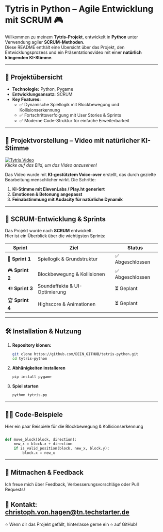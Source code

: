 # Tytris in Python – Agile Entwicklung mit SCRUM 🎮  

Willkommen zu meinem **Tytris-Projekt**, entwickelt in **Python** unter Verwendung agiler **SCRUM-Methoden**.  
Diese README enthält eine Übersicht über das Projekt, den Entwicklungsprozess und ein Präsentationsvideo mit einer **natürlich klingenden KI-Stimme**.  

---

## 🚀 Projektübersicht  

- **Technologie:** Python, Pygame  
- **Entwicklungsansatz:** SCRUM  
- **Key Features:**  
  - ✅ Dynamische Spiellogik mit Blockbewegung und Kollisionserkennung  
  - ✅ Fortschrittsverfolgung mit User Stories & Sprints  
  - ✅ Moderne Code-Struktur für einfache Erweiterbarkeit  

---

## 🎥 Projektvorstellung – Video mit natürlicher KI-Stimme  

[![Tytris Video](https://img.youtube.com/vi/DEIN_VIDEO_ID/maxresdefault.jpg)](https://www.youtube.com/watch?v=bRrIhgn52m0&list=PLLBWNs6n7YMVd2GIxqYhRJsbqeirdVxtd)  
*Klicke auf das Bild, um das Video anzusehen!*  

Das Video wurde mit **KI-gestütztem Voice-over** erstellt, das durch gezielte Bearbeitung menschlicher wirkt. Die Schritte:  

1. **KI-Stimme mit ElevenLabs / Play.ht generiert**  
2. **Emotionen & Betonung angepasst**  
3. **Feinabstimmung mit Audacity für natürliche Dynamik**  

---

## 📌 SCRUM-Entwicklung & Sprints  

Das Projekt wurde nach **SCRUM** entwickelt.  
Hier ist ein Überblick über die wichtigsten Sprints:  

| Sprint | Ziel | Status |
|--------|------|--------|
| 🚀 **Sprint 1** | Spiellogik & Grundstruktur | ✅ Abgeschlossen |
| 🎮 **Sprint 2** | Blockbewegung & Kollisionen | ✅ Abgeschlossen |
| 🔊 **Sprint 3** | Soundeffekte & UI-Optimierung | ⏳ Geplant  |
| 🏆 **Sprint 4** | Highscore & Animationen | ⏳ Geplant |

---

## 🛠️ Installation & Nutzung  

1. **Repository klonen:**  
   ```bash
   git clone https://github.com/DEIN_GITHUB/tetris-python.git
   cd tytris-python

2. **Abhänigkeiten instalieren**
   ```bash
   pip install pygame

3. **Spiel starten**
   ```bash
   python tytris.py

---
##  👨‍💻 Code-Beispiele
Hier ein paar Beispiele für die Blockbewegung & Kollisionserkennung
```python

def move_block(block, direction):
    new_x = block.x + direction
    if is_valid_position(block, new_x, block.y):
        block.x = new_x
````
---

## 📢 Mitmachen & Feedback
Ich freue mich über Feedback, Verbesserungsvorschläge oder Pull Requests!

## 📧 Kontakt: christoph.von.hagen@tn.techstarter.de
⭐ Wenn dir das Projekt gefällt, hinterlasse gerne ein ⭐ auf GitHub!



